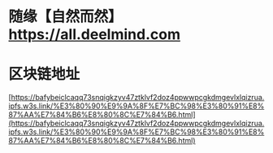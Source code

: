 # 随缘【自然而然】https://all.deelmind.com

# 区块链地址

[https://bafybeiclcaqq73snqigkzyv47ztklvf2doz4ppwwpcgkdmgevlxlqizrua.ipfs.w3s.link/%E3%80%90%E9%9A%8F%E7%BC%98%E3%80%91%E8%87%AA%E7%84%B6%E8%80%8C%E7%84%B6.html](https://bafybeiclcaqq73snqigkzyv47ztklvf2doz4ppwwpcgkdmgevlxlqizrua.ipfs.w3s.link/%E3%80%90%E9%9A%8F%E7%BC%98%E3%80%91%E8%87%AA%E7%84%B6%E8%80%8C%E7%84%B6.html)